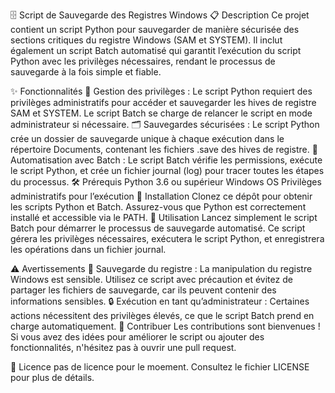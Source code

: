 🗄️ Script de Sauvegarde des Registres Windows
📋 Description
Ce projet contient un script Python pour sauvegarder de manière sécurisée des sections critiques du registre Windows (SAM et SYSTEM). Il inclut également un script Batch automatisé qui garantit l’exécution du script Python avec les privilèges nécessaires, rendant le processus de sauvegarde à la fois simple et fiable.

✨ Fonctionnalités
🔑 Gestion des privilèges : Le script Python requiert des privilèges administratifs pour accéder et sauvegarder les hives de registre SAM et SYSTEM. Le script Batch se charge de relancer le script en mode administrateur si nécessaire.
🗂️ Sauvegardes sécurisées : Le script Python crée un dossier de sauvegarde unique à chaque exécution dans le répertoire Documents, contenant les fichiers .save des hives de registre.
🤖 Automatisation avec Batch : Le script Batch vérifie les permissions, exécute le script Python, et crée un fichier journal (log) pour tracer toutes les étapes du processus.
🛠️ Prérequis
Python 3.6 ou supérieur
Windows OS
Privilèges administratifs pour l’exécution
🚀 Installation
Clonez ce dépôt pour obtenir les scripts Python et Batch.
Assurez-vous que Python est correctement installé et accessible via le PATH.
📂 Utilisation
Lancez simplement le script Batch pour démarrer le processus de sauvegarde automatisé. Ce script gérera les privilèges nécessaires, exécutera le script Python, et enregistrera les opérations dans un fichier journal.

⚠️ Avertissements
💾 Sauvegarde du registre : La manipulation du registre Windows est sensible. Utilisez ce script avec précaution et évitez de partager les fichiers de sauvegarde, car ils peuvent contenir des informations sensibles.
🔒 Exécution en tant qu’administrateur : Certaines actions nécessitent des privilèges élevés, ce que le script Batch prend en charge automatiquement.
🤝 Contribuer
Les contributions sont bienvenues ! Si vous avez des idées pour améliorer le script ou ajouter des fonctionnalités, n'hésitez pas à ouvrir une pull request.

📜 Licence
pas de licence pour le moement. Consultez le fichier LICENSE pour plus de détails.

